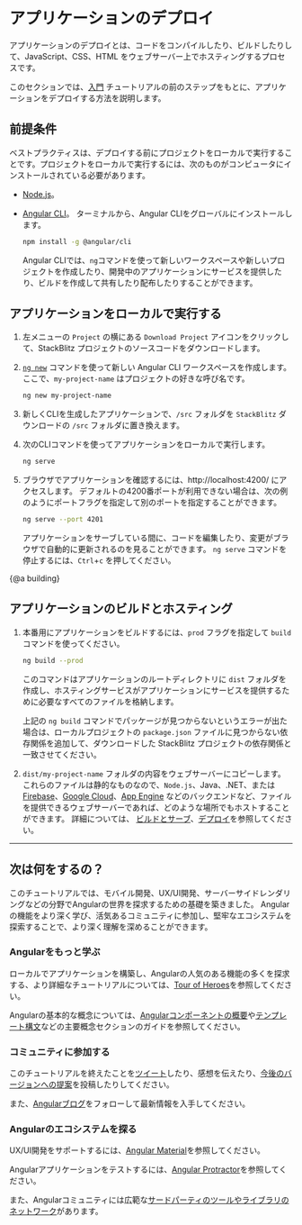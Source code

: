 # アプリケーションのデプロイ

アプリケーションのデプロイとは、コードをコンパイルしたり、ビルドしたりして、JavaScript、CSS、HTML をウェブサーバー上でホスティングするプロセスです。

このセクションでは、[入門](start "Try it: A basic application") チュートリアルの前のステップをもとに、アプリケーションをデプロイする方法を説明します。

## 前提条件

ベストプラクティスは、デプロイする前にプロジェクトをローカルで実行することです。プロジェクトをローカルで実行するには、次のものがコンピュータにインストールされている必要があります。

* [Node.js](https://nodejs.org/en/)。
* [Angular CLI](https://cli.angular.io/)。
    ターミナルから、Angular CLIをグローバルにインストールします。

    ```sh
    npm install -g @angular/cli
    ```

    Angular CLIでは、`ng`コマンドを使って新しいワークスペースや新しいプロジェクトを作成したり、開発中のアプリケーションにサービスを提供したり、ビルドを作成して共有したり配布したりすることができます。

## アプリケーションをローカルで実行する

1. 左メニューの `Project` の横にある `Download Project` アイコンをクリックして、StackBlitz プロジェクトのソースコードをダウンロードします。

1. [`ng new`](cli/new "CLI ng new command reference") コマンドを使って新しい Angular CLI ワークスペースを作成します。ここで、`my-project-name` はプロジェクトの好きな呼び名です。

    ```sh
    ng new my-project-name
    ```

1. 新しくCLIを生成したアプリケーションで、`/src` フォルダを `StackBlitz` ダウンロードの `/src` フォルダに置き換えます。

1. 次のCLIコマンドを使ってアプリケーションをローカルで実行します。

    ```sh
    ng serve
    ```

1. ブラウザでアプリケーションを確認するには、http://localhost:4200/ にアクセスします。
    デフォルトの4200番ポートが利用できない場合は、次の例のようにポートフラグを指定して別のポートを指定することができます。

    ```sh
    ng serve --port 4201
    ```

    アプリケーションをサーブしている間に、コードを編集したり、変更がブラウザで自動的に更新されるのを見ることができます。
    `ng serve` コマンドを停止するには、`Ctrl`+`c` を押してください。

{@a building}
## アプリケーションのビルドとホスティング

 1. 本番用にアプリケーションをビルドするには、`prod` フラグを指定して `build` コマンドを使ってください。

    ```sh
    ng build --prod
    ```

    このコマンドはアプリケーションのルートディレクトリに `dist` フォルダを作成し、ホスティングサービスがアプリケーションにサービスを提供するために必要なすべてのファイルを格納します。

    <div class="alert is-helpful">

    上記の `ng build` コマンドでパッケージが見つからないというエラーが出た場合は、ローカルプロジェクトの `package.json` ファイルに見つからない依存関係を追加して、ダウンロードした StackBlitz プロジェクトの依存関係と一致させてください。

    </div> </div

1. `dist/my-project-name` フォルダの内容をウェブサーバーにコピーします。
    これらのファイルは静的なものなので、`Node.js`、Java、.NET、または [Firebase](https://firebase.google.com/docs/hosting)、[Google Cloud](https://cloud.google.com/solutions/web-hosting)、[App Engine](https://cloud.google.com/appengine/docs/standard/python/getting-started/hosting-a-static-website) などのバックエンドなど、ファイルを提供できるウェブサーバーであれば、どのような場所でもホストすることができます。
    詳細については、 [ビルドとサーブ](guide/build, "「Angular Appsのビルドとサーブ」")、[デプロイ](guide/deployment "Deployment guide")を参照してください。

<hr />

## 次は何をするの？

このチュートリアルでは、モバイル開発、UX/UI開発、サーバーサイドレンダリングなどの分野でAngularの世界を探求するための基礎を築きました。
Angularの機能をより深く学び、活気あるコミュニティに参加し、堅牢なエコシステムを探索することで、より深く理解を深めることができます。

### Angularをもっと学ぶ

ローカルでアプリケーションを構築し、Angularの人気のある機能の多くを探求する、より詳細なチュートリアルについては、[Tour of Heroes](tutorial)を参照してください。

Angularの基本的な概念については、[Angularコンポーネントの概要](guide/component-overview)や[テンプレート構文](guide/template-syntax)などの主要概念セクションのガイドを参照してください。

### コミュニティに参加する


このチュートリアルを終えたことを[ツイート](https://twitter.com/intent/tweet?url=https://angular.jp/start&text=Angularの入門チュートリアルを終了しました！ "Angular on Twitter")したり、感想を伝えたり、[今後のバージョンへの提案](https://github.com/angular/angular/issues/new/choose "Angular GitHub リポジトリ新規発行フォーム")を投稿したりしてください。

また、[Angularブログ](https://blog.angular.io/ "Angular blog")をフォローして最新情報を入手してください。

### Angularのエコシステムを探る

UX/UI開発をサポートするには、[Angular Material](https://material.angular.io/ "Angular Material web site")を参照してください。

Angularアプリケーションをテストするには、[Angular Protractor](https://protractor.angular.io/ "Angular Protractor web site")を参照してください。

また、Angularコミュニティには広範な[サードパーティのツールやライブラリのネットワーク](resources "「Angularリソースリスト」")があります。
